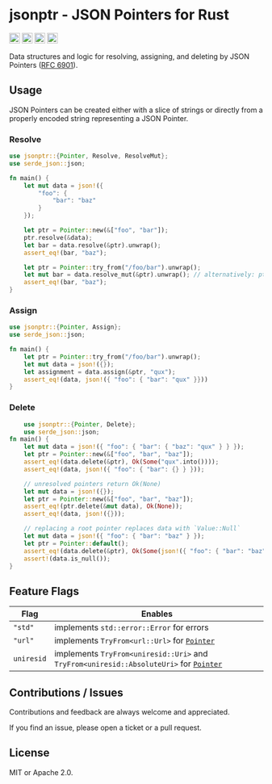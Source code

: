 # jsonptr - JSON Pointers for Rust

[<img alt="github" src="https://img.shields.io/badge/github-chanced/jsonptr-8da0cb?style=for-the-badge&labelColor=777&logo=github" height="21">](https://github.com/chanced/jsonptr)
[<img alt="crates.io" src="https://img.shields.io/crates/v/jsonptr.svg?style=for-the-badge&color=fc8d62&logo=rust" height="21">](https://crates.io/crates/jsonptr)
[<img alt="docs.rs" src="https://img.shields.io/badge/docs.rs-jsonptr-f0f0f0?style=for-the-badge&labelColor=777&logo=docs.rs" height="21">](https://docs.rs/jsonptr)
[<img alt="build status" src="https://img.shields.io/github/actions/workflow/status/chanced/jsonptr/rust.yml?branch=main&style=for-the-badge" height="21">](https://github.com/chanced/jsonptr/actions?query=branch%3Amain)

Data structures and logic for resolving, assigning, and deleting by JSON Pointers ([RFC
6901](https://datatracker.ietf.org/doc/html/rfc6901)).

## Usage

JSON Pointers can be created either with a slice of strings or directly from a properly encoded string representing a JSON Pointer.

### Resolve

```rust
use jsonptr::{Pointer, Resolve, ResolveMut};
use serde_json::json;

fn main() {
    let mut data = json!({
        "foo": {
            "bar": "baz"
        }
    });

    let ptr = Pointer::new(&["foo", "bar"]);
    ptr.resolve(&data);
    let bar = data.resolve(&ptr).unwrap();
    assert_eq!(bar, "baz");

    let ptr = Pointer::try_from("/foo/bar").unwrap();
    let mut bar = data.resolve_mut(&ptr).unwrap(); // alternatively: ptr.resolve_mut(&mut data);
    assert_eq!(bar, "baz");
}

```

### Assign

```rust
use jsonptr::{Pointer, Assign};
use serde_json::json;

fn main() {
    let ptr = Pointer::try_from("/foo/bar").unwrap();
    let mut data = json!({});
    let assignment = data.assign(&ptr, "qux");
    assert_eq!(data, json!({ "foo": { "bar": "qux" }}))
}
```

### Delete

```rust
    use jsonptr::{Pointer, Delete};
    use serde_json::json;
fn main() {
    let mut data = json!({ "foo": { "bar": { "baz": "qux" } } });
    let ptr = Pointer::new(&["foo", "bar", "baz"]);
    assert_eq!(data.delete(&ptr), Ok(Some("qux".into())));
    assert_eq!(data, json!({ "foo": { "bar": {} } }));

    // unresolved pointers return Ok(None)
    let mut data = json!({});
    let ptr = Pointer::new(&["foo", "bar", "baz"]);
    assert_eq!(ptr.delete(&mut data), Ok(None));
    assert_eq!(data, json!({}));

    // replacing a root pointer replaces data with `Value::Null`
    let mut data = json!({ "foo": { "bar": "baz" } });
    let ptr = Pointer::default();
    assert_eq!(data.delete(&ptr), Ok(Some(json!({ "foo": { "bar": "baz" } }))));
    assert!(data.is_null());
}
```

## Feature Flags

| Flag       | Enables                                                                                                    |
| ---------- | ---------------------------------------------------------------------------------------------------------- |
| `"std"`    | implements `std::error::Error` for errors                                                                  |
| `"url"`    | implements `TryFrom<url::Url>` for [`Pointer`](`crate::Pointer`)                                           |
| `uniresid` | implements `TryFrom<uniresid::Uri>` and `TryFrom<uniresid::AbsoluteUri>` for [`Pointer`](`crate::Pointer`) |

## Contributions / Issues

Contributions and feedback are always welcome and appreciated.

If you find an issue, please open a ticket or a pull request.

## License

MIT or Apache 2.0.
